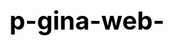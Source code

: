 # p-gina-web-
<!doctype html>
<html>
	<head>
		<meta charset="utf-8">
		<title>minha pagina webpossoal</title>
	<style type="text/css">
	/* CSS styles here... */
	img{
    display: block;
    margin-left: auto;
    margin-right: auto }
    
    body{background-color:lightblue}
    
    #primeira,h1{color:black;
    text-align:center;
    font-size:40px;
    }
    #teste{background:red; 
    font-size:40px;
    text-align:center;}
	</style>
	</head>
	
	<body>
	
	    <h1>ola meu nome e girlei webdesgner</h1>
	    <p id="teste">desevolvedor web na enpresa g-code softwere brasil</p>
	    <img src="https://user-images.githubusercontent.com/98410796/165509684-53599805-8258-46fc-91c2-b404d74149d2.jpeg">
	    <p id="primeira">qrcode link do meu github</p>
	    <p>tecnologia que eu estou aprendedo</p>
	<ol>
	   <li>PYTHON</li>
	   <li>HTML</li>
	   <li>CSS</li>
	   <li>JAVASCRIPT</li>
	</ol>
	    <p><a href="relogio.html">meul link relogio</a></p>
	    <p><a href="https://www.instagram.com/girlei37">instragram</a></p>
	</body>
	
</html>
